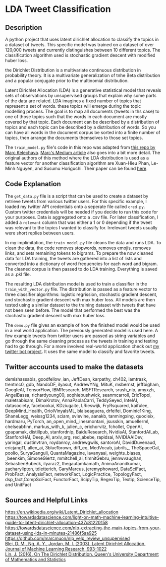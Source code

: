 LDA Tweet Classification
===

Description
---

A python project that uses latent dirichlet allocation to classify the topics in a dataset of tweets. This specific model was trained on a dataset of over 120,000 tweets and currently distinguishes between 10 different topics. The classification algorithm used is stochastic gradient descent with modified huber loss.  

the Dirichlet Distribution is a multivariate continuous distribution in probability theory. It is a multivariate generalization of tnhe Beta distribution and a popular conjugate prior to the multinomial distribution.  

Latent Dirichlet Allocation (LDA) is a generative statistical model that reveals sets of observations by unsupervised groups that explain why some parts of the data are related. LDA imagines a fixed number of topics that represent a set of words. these topics will emerge during the topic modelling process. The goal is to map all documents (tweets in ths case) to one of those topics such that the words in each document are mostly covered by that topic. Each document can be described by a distribution of topics and each topic can be described by a distribution of words. So you can have all words in the document corpus be sorted into a finite number of topics, then arrange the documents themselves to those set topics.


The `train_model.py` file's code in this repo was adapted from [this repo by Marc Kelechava](https://github.com/marcmuon/nlp_yelp_review_unsupervised). [Marc's Medium article](https://towardsdatascience.com/unsupervised-nlp-topic-models-as-a-supervised-learning-input-cf8ee9e5cf28) also goes into a bit more detail. The original authors of this method where the LDA distribution is used as a feature vector for another classification algorithm are Xuan-Hieu Phan, Le-Minh Nguyen, and Susumu Horiguchi. Their paper can be found [here](http://gibbslda.sourceforge.net/fp224-phan.pdf).  

Code Explanation
---

The `get_data.py` file is a script that can be used to create a dataset by retrieve tweets from various twitter users. For this specific example, I loaded my twitter API credentials onto a seperate file called `cred.py`. Custom twitter credentials will be needed if you decide to run this code for your purposes. Data is aggregated onto a .csv file. For later classification, I added a `relevant` column that was either a 1 or 0 depending if the tweet was relevant to the topics I wanted to classify for. Irrelevant tweets usually were short replies between users.  

In my implimitation, the `train_model.py` file cleans the data and runs LDA. To clean the data, the code removes stopwords, removes emojis, removes links, and sets remaining tokens to bigrams. To prepare the now cleaned data for LDA training, the tweets are gathered into a list of lists and converted into a dictionary of word frequencies for each word and bigram. The cleaned corpus is then passed to do LDA training. Everything is saved as a .pkl file.

The resulting LDA distribution model is used to train a classifier in the `train_with_vector.py` file. The distribution is passed as a feature vector to three classifier algorithms: logistic regrission, stochastic gradient descent, and stochastic gradient descent with max huber loss. All models are then tested using a similar dataset to the training dataset with tweets that have not been seen before. The model that performed the best was the stochastic gradient descent with max huber loss.  

The `demo.py` file gives an example of how the finished model would be used in a real world application. The previously generated model is used here. A few example tweets from twitter users are passed as string variables and go through the same cleaning process as the tweets in training and testing had to go through. For a more involved real-world application check out [my twitter bot project](https://github.com/hrazo7/twitter_bot). It uses the same model to classify and favorite tweets.  



Twitter accounts used to make the datasets
---

demishassabis, goodfellow_ian, JeffDean, karpathy, ch402, iamtrask, trentmc0, gdb, NandoDF, ilyasut, AndrewYNg, MituK, msbernst, jeffbigham, GoogleAI, TensorFlow, IBMResearch, MSFTResearch, srush_nlp, amyxzh, AngelBassa, richardyoung00, sophiebushwick, seanmcarroll, EricTopol, maletsabisam, DimaKrotov, AnnaPaolaCarri, TeddySeyed, IntelAI, datasociety, facebookai, KDziugaite, LRieswijk, FryRsquared, kaifulee, DeepMind_Health, OriolVinyalsML, blaiseaguera, drfeifei, Dominic1King, ShaneLegg, weissg1234, sciam, svlevine, aanakb, tanmingxing, quocleix, hardmaru, PyTorch, an_open_mind,\_inesmontani, jsusskin, amuellerml, chelseabfinn, markus_with_k, julien_c, erichorvitz, fchollet, OpenAI, gpapamak, distillpub, stanfordnlp, BaiduResearch, NvidiaAI, StanfordAILab, StanfordHAI, Deep_AI, arxiv_org, red_abebe, rapidsai, NVIDIAAIDev, yaringal, dustinvtran, roydanroy, andrewgwils, santoroAI, DavidDuvenaud, ericjang11, allen_ai, 3blue1brown, diff_eq, MedVocab, jabrils\_, TheSpaceGal, poolio, SuryaGanguli, QuantaMagazine, lavanyaai, weights_biases, \_beenkim, SimoneGiertz, mmitchell\_ai, timnitGebru, jennwvaughan, SebastienBubeck, ilyaraz2, thegautamkamath, AnimaAnandkumar, zacharylipton, tdietterich, GaryMarcus, jeremyphoward, DataSciFact, ProbFact, AnalysisFact, networkFact, LogicPractice, TopologyFact, dsp_fact,CompSciFact, FunctorFact, ScipyTip, RegexTip, Textip, ScienceTip, and UnitFact

Sources and Helpful Links
---
https://en.wikipedia.org/wiki/Latent_Dirichlet_allocation  
https://towardsdatascience.com/light-on-math-machine-learning-intuitive-guide-to-latent-dirichlet-allocation-437c81220158  
https://towardsdatascience.com/nlp-extracting-the-main-topics-from-your-dataset-using-lda-in-minutes-21486f5aa925  
https://github.com/marcmuon/nlp_yelp_review_unsupervised  
[Blei, D. M., Ng, A. Y., Jordan, M. I. (2003). Latent Dirichlet Allocation. Journal of Machine Learning Research, 993-1022](http://www.jmlr.org/papers/volume3/blei03a/blei03a.pdf)  
[Lin, J. (2016). On The Dirichlet Distribution. Queen's University Department of Mathematics and Statistics](https://mast.queensu.ca/~communications/Papers/msc-jiayu-lin.pdf)  
